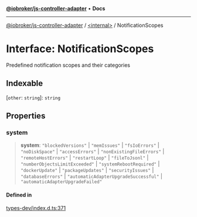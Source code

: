 [**@iobroker/js-controller-adapter**](../../README.md) • **Docs**

***

[@iobroker/js-controller-adapter](../../globals.md) / [\<internal\>](../README.md) / NotificationScopes

# Interface: NotificationScopes

Predefined notification scopes and their categories

## Indexable

 \[`other`: `string`\]: `string`

## Properties

### system

> **system**: `"blockedVersions"` \| `"memIssues"` \| `"fsIoErrors"` \| `"noDiskSpace"` \| `"accessErrors"` \| `"nonExistingFileErrors"` \| `"remoteHostErrors"` \| `"restartLoop"` \| `"fileToJsonl"` \| `"numberObjectsLimitExceeded"` \| `"systemRebootRequired"` \| `"dockerUpdate"` \| `"packageUpdates"` \| `"securityIssues"` \| `"databaseErrors"` \| `"automaticAdapterUpgradeSuccessful"` \| `"automaticAdapterUpgradeFailed"`

#### Defined in

[types-dev/index.d.ts:371](https://github.com/ioBroker/ioBroker.js-controller/blob/51faba7cbec9601fb6a2f5142cb3a117e78ab588/packages/types-dev/index.d.ts#L371)

